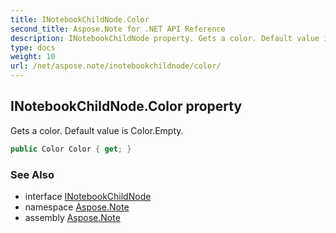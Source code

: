 ```yaml
---
title: INotebookChildNode.Color
second_title: Aspose.Note for .NET API Reference
description: INotebookChildNode property. Gets a color. Default value is Color.Empty
type: docs
weight: 10
url: /net/aspose.note/inotebookchildnode/color/
---
```

## INotebookChildNode.Color property

Gets a color. Default value is Color.Empty.

```csharp
public Color Color { get; }
```

### See Also

* interface [INotebookChildNode](../)
* namespace [Aspose.Note](../../inotebookchildnode/)
* assembly [Aspose.Note](../../../)


